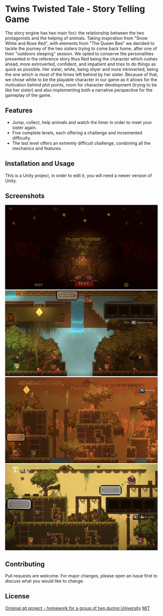 # Twins Twisted Tale - Story Telling Game

The story engine has two main foci: the relationship between the two protagonists and the helping of animals. Taking inspiration from "Snow White and Rose Red", with elements from "The Queen Bee" we decided to tackle the journey of the two sisters trying to come back home, after one of their "outdoors sleeping" session. We opted to conserve the personalities presented in the reference story thus Red being the character which rushes ahead, more extroverted, confident, and impatient and tries to do things as quick as possible. Her sister, white, being shyer and more introverted, being the one which is most of the times left behind by her sister. Because of that, we chose white to be the playable character in our game as it allows for the motivation behind plot points, room for character development (trying to be like her sister) and also implementing both a narrative perspective for the gameplay of the game.

## Features
- Jump, collect, help animals and watch the timer in order to meet your sister again.
- Five complete levels, each offering a challenge and incremented difficulty.
- The last level offers an extremly difficult challenge, combining all the mechanics and features.

## Installation and Usage
This is a Unity project, in order to edit it, you will need a newer version of Unity.

## Screenshots
<img src="https://github.com/emanuelbesliu/game-dev-Twins-Twisted-Tale/blob/master/Assets/Background/main_menu.png" width="500">
<img src="https://github.com/emanuelbesliu/game-dev-Twins-Twisted-Tale/blob/master/Assets/Background/level1.png" width="500">
<img src="https://github.com/emanuelbesliu/game-dev-Twins-Twisted-Tale/blob/master/Assets/Background/level2.png" width="500">
<img src="https://github.com/emanuelbesliu/game-dev-Twins-Twisted-Tale/blob/master/Assets/Background/level4.png" width="500">

## Contributing
Pull requests are welcome. For major changes, please open an issue first to discuss what you would like to change.

## License
[Original git project - homework for a group of two during University](https://github.com/emanuelbesliu/game-dev-Twins-Twisted-Tale)
[MIT](https://choosealicense.com/licenses/mit/)
